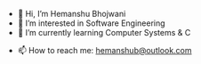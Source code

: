 - 👋 Hi, I’m Hemanshu Bhojwani
- 👀 I’m interested in Software Engineering
- 🌱 I’m currently learning Computer Systems & C
<!--- - 💞️ I’m looking to collaborate on ... -->
- 📫 How to reach me: hemanshub@outlook.com

<!---
hemanshu-bhojwani/hemanshu-bhojwani is a ✨ special ✨ repository because its `README.md` (this file) appears on your GitHub profile.
You can click the Preview link to take a look at your changes.
--->
